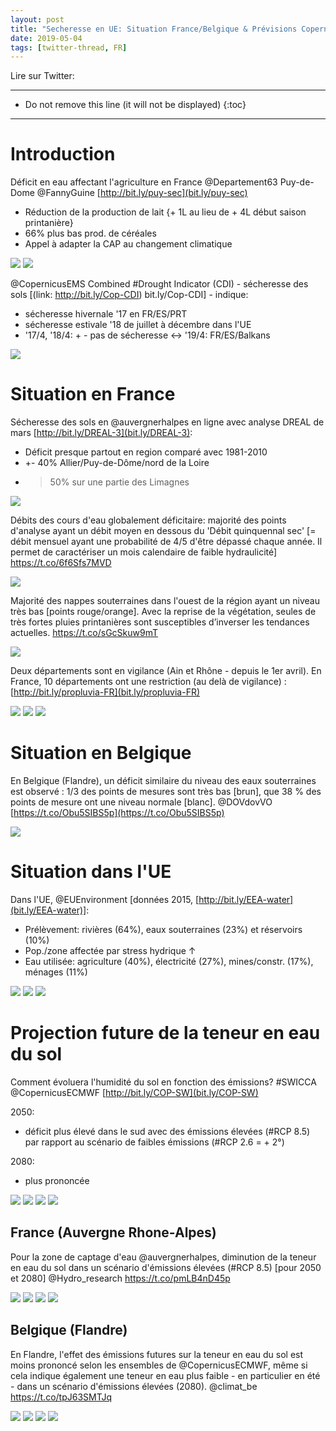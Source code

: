 ```yaml
---
layout: post
title: "Secheresse en UE: Situation France/Belgique & Prévisions Copernicus ECMWF"
date: 2019-05-04
tags: [twitter-thread, FR]
---
```


Lire sur Twitter: <a href="http://bit.ly/2JIwfC7" target="_blank"><i class="fab fa-twitter-square fa-1x" title="twitter-thread"></i></a> 

-----
* Do not remove this line (it will not be displayed)
{:toc}
-----

# Introduction

Déficit en eau affectant l'agriculture en France @Departement63 Puy-de-Dome @FannyGuine [http://bit.ly/puy-sec](bit.ly/puy-sec)

* Réduction de la production de lait {+ 1L au lieu de + 4L début saison printanière}
* 66% plus bas prod. de céréales
* Appel à adapter la CAP au changement climatique

<img class='twimg' style='max-width: 100%' src='http://pbs.twimg.com/media/D5vdjS9X4AA-332.jpg'/>


<img class='twimg' style='max-width: 100%' src='http://pbs.twimg.com/media/D5vdjVwWAAE66Sp.jpg'/>


@CopernicusEMS Combined #Drought Indicator (CDI) - sécheresse des sols [(link: http://bit.ly/Cop-CDI) bit.ly/Cop-CDI] - indique:

* sécheresse hivernale '17 en FR/ES/PRT
* sécheresse estivale '18 de juillet à décembre dans l'UE
* '17/4, '18/4: + - pas de sécheresse <-> '19/4: FR/ES/Balkans

<img class='twimg' style='max-width: 100%' src='http://pbs.twimg.com/tweet_video_thumb/D5veIwpWAAEmg75.jpg'/>

# Situation en France

Sécheresse des sols en @auvergnerhalpes en ligne avec analyse DREAL de mars [http://bit.ly/DREAL-3](bit.ly/DREAL-3):

* Déficit presque partout en region comparé avec 1981-2010
* +- 40% Allier/Puy-de-Dôme/nord de la Loire
* > 50% sur une partie des Limagnes

<img class='twimg' style='max-width: 100%' src='http://pbs.twimg.com/media/D5vjuuZX4AEVmPO.jpg'/>


Débits des cours d'eau globalement déficitaire: majorité des points d'analyse ayant un débit moyen en dessous du 'Débit quinquennal sec' [= débit mensuel ayant une probabilité de 4/5 d'être dépassé chaque année. Il permet de caractériser un mois calendaire de faible hydraulicité] https://t.co/6f6Sfs7MVD

<img class='twimg' style='max-width: 100%' src='http://pbs.twimg.com/media/D5vlujDXsAAtPYu.jpg'/>


Majorité des nappes souterraines dans l'ouest de la région ayant un niveau très bas [points rouge/orange]. Avec la reprise de la végétation, seules de très fortes pluies printanières sont susceptibles d’inverser les tendances actuelles. https://t.co/sGcSkuw9mT

<img class='twimg' style='max-width: 100%' src='http://pbs.twimg.com/media/D5vmQ8lW0AAPFc9.jpg'/>


Deux départements sont en vigilance (Ain et Rhône - depuis le 1er avril). En France, 10 départements ont une restriction (au delà de vigilance) : [http://bit.ly/propluvia-FR](bit.ly/propluvia-FR)

<img class='twimg' style='max-width: 100%' src='http://pbs.twimg.com/media/D5voPOdXoAIUrU6.jpg'/>


<img class='twimg' style='max-width: 100%' src='http://pbs.twimg.com/media/D5voQKYWAAA_QRf.jpg'/>


<img class='twimg' style='max-width: 100%' src='http://pbs.twimg.com/media/D5voRCAWsAYhPlR.jpg'/>

# Situation en Belgique

En Belgique (Flandre), un déficit similaire du niveau des eaux souterraines est observé : 1/3 des points de mesures sont très bas [brun], que 38 % des points de mesure ont une niveau normale [blanc]. <span class="tweet-mention">@DOVdovVO</span> [https://t.co/Obu5SIBS5p](https://t.co/Obu5SIBS5p)

<img class='twimg' style='max-width: 100%' src='http://pbs.twimg.com/media/D5vpsdaW4AAvN39.jpg'/>

# Situation dans l'UE

Dans l'UE, @EUEnvironment [données 2015, [http://bit.ly/EEA-water](bit.ly/EEA-water)]:

* Prélèvement: rivières (64%), eaux souterraines (23%) et réservoirs (10%)
* Pop./zone affectée par stress hydrique ↑
* Eau utilisée: agriculture (40%), électricité (27%), mines/constr. (17%), ménages (11%)

<img class='twimg' style='max-width: 100%' src='http://pbs.twimg.com/media/D5vytJXW4AE_JdX.jpg'/>


<img class='twimg' style='max-width: 100%' src='http://pbs.twimg.com/media/D5vyu0XW4AAGTTL.jpg'/>


<img class='twimg' style='max-width: 100%' src='http://pbs.twimg.com/media/D5vyxH9WwAEkcZj.jpg'/>

# Projection future de la teneur en eau du sol

Comment évoluera l'humidité du sol en fonction des émissions? #SWICCA @CopernicusECMWF [http://bit.ly/COP-SW](bit.ly/COP-SW)

2050:
* déficit plus élevé dans le sud avec des émissions élevées (#RCP 8.5) par rapport au scénario de faibles émissions (#RCP 2.6 = + 2°)

2080:
* plus prononcée

<img class='twimg' style='max-width: 100%' src='http://pbs.twimg.com/media/D5wEVlLXsAAMUDG.jpg'/>


<img class='twimg' style='max-width: 100%' src='http://pbs.twimg.com/media/D5wEXF3W0AE_tE9.jpg'/>


<img class='twimg' style='max-width: 100%' src='http://pbs.twimg.com/media/D5wEYa6XoAAfnV5.jpg'/>


<img class='twimg' style='max-width: 100%' src='http://pbs.twimg.com/media/D5wEZ45W4AELn_7.jpg'/>

##  France (Auvergne Rhone-Alpes)

Pour la zone de captage d'eau <span class="tweet-mention">@auvergnerhalpes</span>, diminution de la teneur en eau du sol dans un scénario d'émissions élevées (<span class="tweet-hashtag">#RCP</span> 8.5) [pour 2050 et 2080] <span class="tweet-mention">@Hydro_research</span> https://t.co/pmLB4nD45p

<img class='twimg' style='max-width: 100%' src='http://pbs.twimg.com/media/D5wEsp2W4AAE1SQ.jpg'/>


<img class='twimg' style='max-width: 100%' src='http://pbs.twimg.com/media/D5wEt-7W0AYVXou.jpg'/>


<img class='twimg' style='max-width: 100%' src='http://pbs.twimg.com/media/D5wEvbPXsAAsWZH.jpg'/>


<img class='twimg' style='max-width: 100%' src='http://pbs.twimg.com/media/D5wEwbWWwAEq5_t.jpg'/>

##  Belgique (Flandre)

En Flandre, l'effet des émissions futures sur la teneur en eau du sol est moins prononcé selon les ensembles de <span class="tweet-mention">@CopernicusECMWF</span>, même si cela indique également une teneur en eau plus faible - en particulier en été - dans un scénario d'émissions élevées (2080). <span class="tweet-mention">@climat_be</span> https://t.co/tpJ63SMTJq

<img class='twimg' style='max-width: 100%' src='http://pbs.twimg.com/media/D5wFMoqWAAEFvPd.jpg'/>


<img class='twimg' style='max-width: 100%' src='http://pbs.twimg.com/media/D5wFOKIW4AAdRC5.jpg'/>


<img class='twimg' style='max-width: 100%' src='http://pbs.twimg.com/media/D5wFO60W4AI5-SS.jpg'/>


<img class='twimg' style='max-width: 100%' src='http://pbs.twimg.com/media/D5wFQirWkAAP880.jpg'/>

